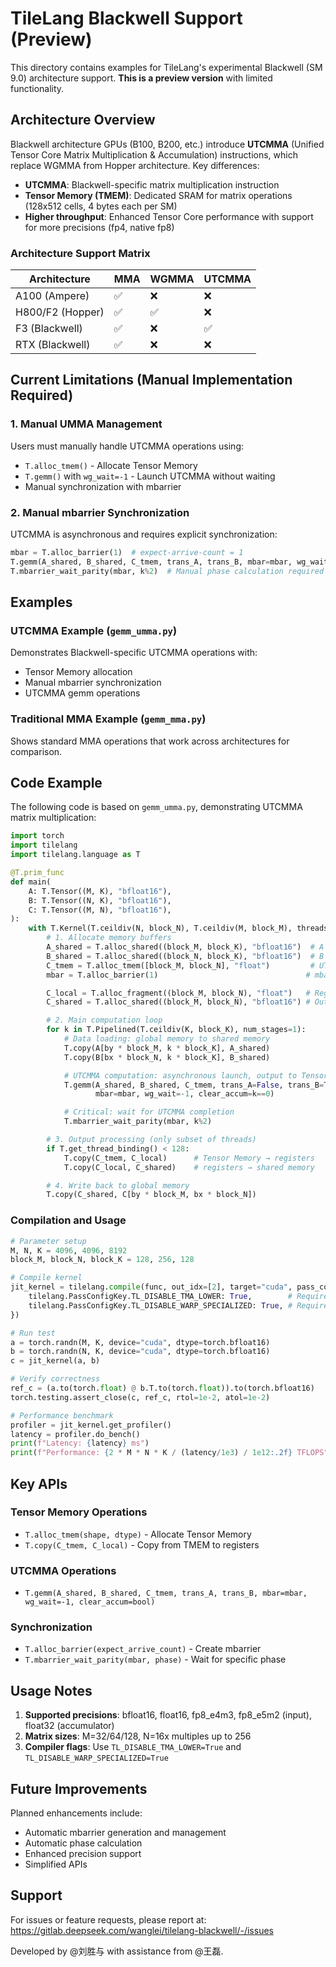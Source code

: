 # TileLang Blackwell Support (Preview)

This directory contains examples for TileLang's experimental Blackwell (SM 9.0) architecture support. **This is a preview version** with limited functionality.

## Architecture Overview

Blackwell architecture GPUs (B100, B200, etc.) introduce **UTCMMA** (Unified Tensor Core Matrix Multiplication & Accumulation) instructions, which replace WGMMA from Hopper architecture. Key differences:

- **UTCMMA**: Blackwell-specific matrix multiplication instruction
- **Tensor Memory (TMEM)**: Dedicated SRAM for matrix operations (128x512 cells, 4 bytes each per SM)
- **Higher throughput**: Enhanced Tensor Core performance with support for more precisions (fp4, native fp8)

### Architecture Support Matrix

| Architecture | MMA | WGMMA | UTCMMA |
|-------------|-----|-------|--------|
| A100 (Ampere) | ✅ | ❌ | ❌ |
| H800/F2 (Hopper) | ✅ | ✅ | ❌ |
| F3 (Blackwell) | ✅ | ❌ | ✅ |
| RTX (Blackwell) | ✅ | ❌ | ❌ |

## Current Limitations (Manual Implementation Required)

### 1. Manual UMMA Management
Users must manually handle UTCMMA operations using:
- `T.alloc_tmem()` - Allocate Tensor Memory
- `T.gemm()` with `wg_wait=-1` - Launch UTCMMA without waiting
- Manual synchronization with mbarrier

### 2. Manual mbarrier Synchronization
UTCMMA is asynchronous and requires explicit synchronization:
```python
mbar = T.alloc_barrier(1)  # expect-arrive-count = 1
T.gemm(A_shared, B_shared, C_tmem, trans_A, trans_B, mbar=mbar, wg_wait=-1, clear_accum=k==0)
T.mbarrier_wait_parity(mbar, k%2)  # Manual phase calculation required
```

## Examples

### UTCMMA Example (`gemm_umma.py`)
Demonstrates Blackwell-specific UTCMMA operations with:
- Tensor Memory allocation
- Manual mbarrier synchronization
- UTCMMA gemm operations

### Traditional MMA Example (`gemm_mma.py`)
Shows standard MMA operations that work across architectures for comparison.

## Code Example

The following code is based on `gemm_umma.py`, demonstrating UTCMMA matrix multiplication:

```python
import torch
import tilelang
import tilelang.language as T

@T.prim_func
def main(
    A: T.Tensor((M, K), "bfloat16"),
    B: T.Tensor((N, K), "bfloat16"),
    C: T.Tensor((M, N), "bfloat16"),
):
    with T.Kernel(T.ceildiv(N, block_N), T.ceildiv(M, block_M), threads=256) as (bx, by):
        # 1. Allocate memory buffers
        A_shared = T.alloc_shared((block_M, block_K), "bfloat16")  # A matrix shared memory
        B_shared = T.alloc_shared((block_N, block_K), "bfloat16")  # B matrix shared memory
        C_tmem = T.alloc_tmem([block_M, block_N], "float")         # UTCMMA output to Tensor Memory
        mbar = T.alloc_barrier(1)                                 # mbarrier synchronization primitive

        C_local = T.alloc_fragment((block_M, block_N), "float")   # Register storage
        C_shared = T.alloc_shared((block_M, block_N), "bfloat16") # Output shared memory

        # 2. Main computation loop
        for k in T.Pipelined(T.ceildiv(K, block_K), num_stages=1):
            # Data loading: global memory to shared memory
            T.copy(A[by * block_M, k * block_K], A_shared)
            T.copy(B[bx * block_N, k * block_K], B_shared)

            # UTCMMA computation: asynchronous launch, output to Tensor Memory
            T.gemm(A_shared, B_shared, C_tmem, trans_A=False, trans_B=True,
                   mbar=mbar, wg_wait=-1, clear_accum=k==0)

            # Critical: wait for UTCMMA completion
            T.mbarrier_wait_parity(mbar, k%2)

        # 3. Output processing (only subset of threads)
        if T.get_thread_binding() < 128:
            T.copy(C_tmem, C_local)      # Tensor Memory → registers
            T.copy(C_local, C_shared)    # registers → shared memory

        # 4. Write back to global memory
        T.copy(C_shared, C[by * block_M, bx * block_N])
```

### Compilation and Usage

```python
# Parameter setup
M, N, K = 4096, 4096, 8192
block_M, block_N, block_K = 128, 256, 128

# Compile kernel
jit_kernel = tilelang.compile(func, out_idx=[2], target="cuda", pass_configs={
    tilelang.PassConfigKey.TL_DISABLE_TMA_LOWER: True,        # Required
    tilelang.PassConfigKey.TL_DISABLE_WARP_SPECIALIZED: True, # Required
})

# Run test
a = torch.randn(M, K, device="cuda", dtype=torch.bfloat16)
b = torch.randn(N, K, device="cuda", dtype=torch.bfloat16)
c = jit_kernel(a, b)

# Verify correctness
ref_c = (a.to(torch.float) @ b.T.to(torch.float)).to(torch.bfloat16)
torch.testing.assert_close(c, ref_c, rtol=1e-2, atol=1e-2)

# Performance benchmark
profiler = jit_kernel.get_profiler()
latency = profiler.do_bench()
print(f"Latency: {latency} ms")
print(f"Performance: {2 * M * N * K / (latency/1e3) / 1e12:.2f} TFLOPS")
```

## Key APIs

### Tensor Memory Operations
- `T.alloc_tmem(shape, dtype)` - Allocate Tensor Memory
- `T.copy(C_tmem, C_local)` - Copy from TMEM to registers

### UTCMMA Operations
- `T.gemm(A_shared, B_shared, C_tmem, trans_A, trans_B, mbar=mbar, wg_wait=-1, clear_accum=bool)`

### Synchronization
- `T.alloc_barrier(expect_arrive_count)` - Create mbarrier
- `T.mbarrier_wait_parity(mbar, phase)` - Wait for specific phase

## Usage Notes

1. **Supported precisions**: bfloat16, float16, fp8_e4m3, fp8_e5m2 (input), float32 (accumulator)
2. **Matrix sizes**: M=32/64/128, N=16x multiples up to 256
3. **Compiler flags**: Use `TL_DISABLE_TMA_LOWER=True` and `TL_DISABLE_WARP_SPECIALIZED=True`

## Future Improvements

Planned enhancements include:
- Automatic mbarrier generation and management
- Automatic phase calculation
- Enhanced precision support
- Simplified APIs

## Support

For issues or feature requests, please report at: https://gitlab.deepseek.com/wanglei/tilelang-blackwell/-/issues

Developed by @刘胜与 with assistance from @王磊.